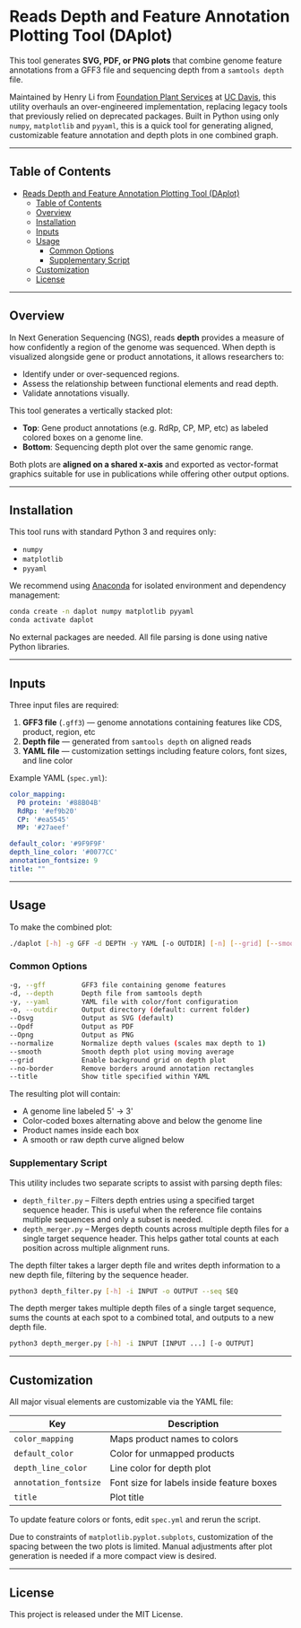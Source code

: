 # Reads Depth and Feature Annotation Plotting Tool (DAplot)

This tool generates **SVG, PDF, or PNG plots** that combine genome feature annotations from a GFF3 file and sequencing depth from a `samtools depth` file.

Maintained by Henry Li from [Foundation Plant Services](https://fps.ucdavis.edu/index.cfm) at [UC Davis](https://www.ucdavis.edu/), this utility overhauls an over-engineered implementation, replacing legacy tools that previously relied on deprecated packages. Built in Python using only `numpy`, `matplotlib` and `pyyaml`, this is a quick tool for generating aligned, customizable feature annotation and depth plots in one combined graph.

---

## Table of Contents

- [Reads Depth and Feature Annotation Plotting Tool (DAplot)](#reads-depth-and-feature-annotation-plotting-tool-daplot)
  - [Table of Contents](#table-of-contents)
  - [Overview](#overview)
  - [Installation](#installation)
  - [Inputs](#inputs)
  - [Usage](#usage)
    - [Common Options](#common-options)
    - [Supplementary Script](#supplementary-script)
  - [Customization](#customization)
  - [License](#license)

---

## Overview

In Next Generation Sequencing (NGS), reads **depth** provides a measure of how confidently a region of the genome was sequenced. When depth is visualized alongside gene or product annotations, it allows researchers to:

- Identify under or over-sequenced regions.
- Assess the relationship between functional elements and read depth.
- Validate annotations visually.

This tool generates a vertically stacked plot:
- **Top**: Gene product annotations (e.g. RdRp, CP, MP, etc) as labeled colored boxes on a genome line.
- **Bottom**: Sequencing depth plot over the same genomic range.

Both plots are **aligned on a shared x-axis** and exported as vector-format graphics suitable for use in publications while offering other output options.

---

## Installation

This tool runs with standard Python 3 and requires only:

- `numpy`
- `matplotlib`
- `pyyaml`

We recommend using [Anaconda](https://docs.anaconda.com/anaconda/install/) for isolated environment and dependency management:

```bash
conda create -n daplot numpy matplotlib pyyaml
conda activate daplot
```

No external packages are needed. All file parsing is done using native Python libraries.

---

## Inputs

Three input files are required:

1. **GFF3 file** (`.gff3`) — genome annotations containing features like CDS, product, region, etc
2. **Depth file** — generated from `samtools depth` on aligned reads
3. **YAML file** — customization settings including feature colors, font sizes, and line color

Example YAML (`spec.yml`):

```yaml
color_mapping:
  P0 protein: '#88B04B'
  RdRp: '#ef9b20'
  CP: '#ea5545'
  MP: '#27aeef'

default_color: '#9F9F9F'
depth_line_color: '#0077CC'
annotation_fontsize: 9
title: ""
```

---

## Usage

To make the combined plot:

```bash
./daplot [-h] -g GFF -d DEPTH -y YAML [-o OUTDIR] [-n] [--grid] [--smooth] [--no-border] [--title] [--Osvg] [--Opdf] [--Opng]
```

### Common Options

```bash
-g, --gff         GFF3 file containing genome features
-d, --depth       Depth file from samtools depth
-y, --yaml        YAML file with color/font configuration
-o, --outdir      Output directory (default: current folder)
--Osvg            Output as SVG (default)
--Opdf            Output as PDF
--Opng            Output as PNG
--normalize       Normalize depth values (scales max depth to 1)
--smooth          Smooth depth plot using moving average
--grid            Enable background grid on depth plot
--no-border       Remove borders around annotation rectangles
--title           Show title specified within YAML
```

The resulting plot will contain:

- A genome line labeled 5' -> 3'
- Color-coded boxes alternating above and below the genome line
- Product names inside each box
- A smooth or raw depth curve aligned below

### Supplementary Script

This utility includes two separate scripts to assist with parsing depth files:

- `depth_filter.py` – Filters depth entries using a specified target sequence header. This is useful when the reference file contains multiple sequences and only a subset is needed.
- `depth_merger.py` – Merges depth counts across multiple depth files for a single target sequence header. This helps gather total counts at each position across multiple alignment runs.

The depth filter takes a larger depth file and writes depth information to a new depth file, filtering by the sequence header.

```bash
python3 depth_filter.py [-h] -i INPUT -o OUTPUT --seq SEQ
```

The depth merger takes multiple depth files of a single target sequence, sums the counts at each spot to a combined total, and outputs to a new depth file.

```bash
python3 depth_merger.py [-h] -i INPUT [INPUT ...] [-o OUTPUT]
```

---

## Customization

All major visual elements are customizable via the YAML file:

| Key                   | Description                               |
| --------------------- | ----------------------------------------- |
| `color_mapping`       | Maps product names to colors              |
| `default_color`       | Color for unmapped products               |
| `depth_line_color`    | Line color for depth plot                 |
| `annotation_fontsize` | Font size for labels inside feature boxes |
| `title`               | Plot title                                |

To update feature colors or fonts, edit `spec.yml` and rerun the script.

Due to constraints of `matplotlib.pyplot.subplots`, customization of the spacing between the two plots is limited. Manual adjustments after plot generation is needed if a more compact view is desired.

---

## License

This project is released under the MIT License.
